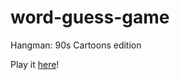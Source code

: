 # word-guess-game
Hangman: 90s Cartoons edition

Play it <a href="https://sarahg813.github.io/responsive-portfolio/">here</a>!
